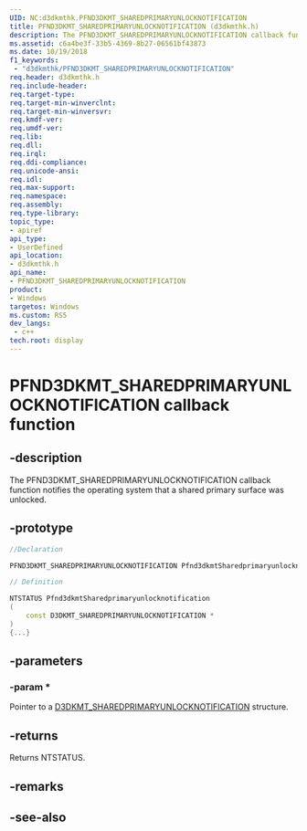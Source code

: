 ```yaml
---
UID: NC:d3dkmthk.PFND3DKMT_SHAREDPRIMARYUNLOCKNOTIFICATION
title: PFND3DKMT_SHAREDPRIMARYUNLOCKNOTIFICATION (d3dkmthk.h)
description: The PFND3DKMT_SHAREDPRIMARYUNLOCKNOTIFICATION callback function notifies the operating system that a shared primary surface was unlocked.
ms.assetid: c6a4be3f-33b5-4369-8b27-06561bf43873
ms.date: 10/19/2018
f1_keywords:
 - "d3dkmthk/PFND3DKMT_SHAREDPRIMARYUNLOCKNOTIFICATION"
req.header: d3dkmthk.h
req.include-header:
req.target-type:
req.target-min-winverclnt:
req.target-min-winversvr:
req.kmdf-ver:
req.umdf-ver:
req.lib:
req.dll:
req.irql: 
req.ddi-compliance:
req.unicode-ansi:
req.idl:
req.max-support:
req.namespace:
req.assembly:
req.type-library: 
topic_type: 
- apiref
api_type: 
- UserDefined
api_location: 
- d3dkmthk.h
api_name: 
- PFND3DKMT_SHAREDPRIMARYUNLOCKNOTIFICATION
product:
- Windows
targetos: Windows
ms.custom: RS5
dev_langs:
 - c++
tech.root: display
---
```


# PFND3DKMT_SHAREDPRIMARYUNLOCKNOTIFICATION callback function

## -description

The PFND3DKMT_SHAREDPRIMARYUNLOCKNOTIFICATION callback function notifies the operating system that a shared primary surface was unlocked.

## -prototype

```cpp
//Declaration

PFND3DKMT_SHAREDPRIMARYUNLOCKNOTIFICATION Pfnd3dkmtSharedprimaryunlocknotification; 

// Definition

NTSTATUS Pfnd3dkmtSharedprimaryunlocknotification 
(
	const D3DKMT_SHAREDPRIMARYUNLOCKNOTIFICATION *
)
{...}

```

## -parameters

### -param * 

Pointer to a [D3DKMT_SHAREDPRIMARYUNLOCKNOTIFICATION](ns-d3dkmthk-_d3dkmt_sharedprimaryunlocknotification.md) structure.

## -returns

Returns NTSTATUS.


## -remarks




## -see-also

